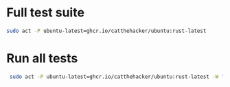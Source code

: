 
# Full test suite
```sh
sudo act -P ubuntu-latest=ghcr.io/catthehacker/ubuntu:rust-latest
```

# Run all tests
```sh
 sudo act -P ubuntu-latest=ghcr.io/catthehacker/ubuntu:rust-latest -W "./.github/workflows/rust.yml" 
```